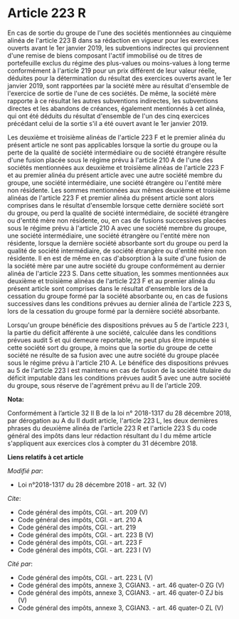 # Article 223 R

En cas de sortie du groupe de l'une des sociétés mentionnées au cinquième alinéa de l'article 223 B dans sa rédaction en
vigueur pour les exercices ouverts avant le 1er janvier 2019, les subventions indirectes qui proviennent d'une remise de
biens composant l'actif immobilisé ou de titres de portefeuille exclus du régime des plus-values ou moins-values à long terme
conformément à l'article 219 pour un prix différent de leur valeur réelle, déduites pour la détermination du résultat des
exercices ouverts avant le 1er janvier 2019, sont rapportées par la société mère au résultat d'ensemble de l'exercice de
sortie de l'une de ces sociétés. De même, la société mère rapporte à ce résultat les autres subventions indirectes, les
subventions directes et les abandons de créances, également mentionnés à cet alinéa, qui ont été déduits du résultat
d'ensemble de l'un des cinq exercices précédant celui de la sortie s'il a été ouvert avant le 1er janvier 2019.

Les deuxième et troisième alinéas de l'article 223 F et le premier alinéa du présent article ne sont pas applicables lorsque
la sortie du groupe ou la perte de la qualité de société intermédiaire ou de société étrangère résulte d'une fusion placée
sous le régime prévu à l'article 210 A de l'une des sociétés mentionnées aux deuxième et troisième alinéas de l'article 223 F
et au premier alinéa du présent article avec une autre société membre du groupe, une société intermédiaire, une société
étrangère ou l'entité mère non résidente. Les sommes mentionnées aux mêmes deuxième et troisième alinéas de l'article 223 F
et premier alinéa du présent article sont alors comprises dans le résultat d'ensemble lorsque cette dernière société sort du
groupe, ou perd la qualité de société intermédiaire, de société étrangère ou d'entité mère non résidente, ou, en cas de
fusions successives placées sous le régime prévu à l'article 210 A avec une société membre du groupe, une société
intermédiaire, une société étrangère ou l'entité mère non résidente, lorsque la dernière société absorbante sort du groupe ou
perd la qualité de société intermédiaire, de société étrangère ou d'entité mère non résidente. Il en est de même en cas
d'absorption à la suite d'une fusion de la société mère par une autre société du groupe conformément au dernier alinéa de
l'article 223 S. Dans cette situation, les sommes mentionnées aux deuxième et troisième alinéas de l'article 223 F et au
premier alinéa du présent article sont comprises dans le résultat d'ensemble lors de la cessation du groupe formé par la
société absorbante ou, en cas de fusions successives dans les conditions prévues au dernier alinéa de l'article 223 S, lors
de la cessation du groupe formé par la dernière société absorbante.

Lorsqu'un groupe bénéficie des dispositions prévues au 5 de l'article 223 I, la partie du déficit afférente à une société,
calculée dans les conditions prévues audit 5 et qui demeure reportable, ne peut plus être imputée si cette société sort du
groupe, à moins que la sortie du groupe de cette société ne résulte de sa fusion avec une autre société du groupe placée sous
le régime prévu à l'article 210 A. Le bénéfice des dispositions prévues au 5 de l'article 223 I est maintenu en cas de fusion
de la société titulaire du déficit imputable dans les conditions prévues audit 5 avec une autre société du groupe, sous
réserve de l'agrément prévu au II de l'article 209.

**Nota:**

Conformément à l’article 32 II B de la loi n° 2018-1317 du 28 décembre 2018, par dérogation au A du II dudit article,
l'article 223 L, les deux dernières phrases du deuxième alinéa de l'article 223 R et l'article 223 S du code général des
impôts dans leur rédaction résultant du I du même article s'appliquent aux exercices clos à compter du 31 décembre 2018.

**Liens relatifs à cet article**

_Modifié par_:

  - Loi n°2018-1317 du 28 décembre 2018 - art. 32 (V)

_Cite_:

  - Code général des impôts, CGI. - art. 209 (V)
  - Code général des impôts, CGI. - art. 210 A
  - Code général des impôts, CGI. - art. 219
  - Code général des impôts, CGI. - art. 223 B (V)
  - Code général des impôts, CGI. - art. 223 F
  - Code général des impôts, CGI. - art. 223 I (V)

_Cité par_:

  - Code général des impôts, CGI. - art. 223 L (V)
  - Code général des impôts, annexe 3, CGIAN3. - art. 46 quater-0 ZG (V)
  - Code général des impôts, annexe 3, CGIAN3. - art. 46 quater-0 ZJ bis (V)
  - Code général des impôts, annexe 3, CGIAN3. - art. 46 quater-0 ZL (V)
